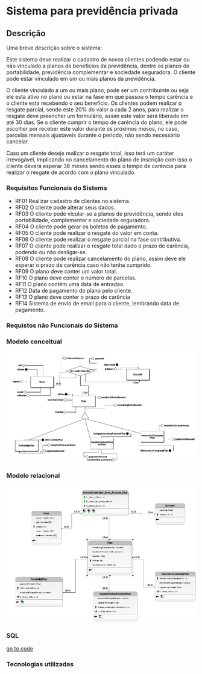# Sistema para previdência privada


## Descrição

Uma breve descrição sobre o sistema:

Este sistema deve realizar o cadastro de novos clientes podendo estar ou não vinculado a planos de beneficios da previdência,
dentre os planos de portabilidade, previdência complementar e sociedade seguradora. O cliente pode estar vinculado em um ou mais
planos da previdência.

O cliente vinculado a um ou mais plano, pode ser um contribuinte ou seja ele esta ativo no plano ou estar na fase em que passou o tempo
carência e o cliente esta recebendo o seu beneficio.
Os clientes podem realizar o resgate parcial, sendo este 20% do valor a cada 2 anos, para realizar o resgate deve preencher um formulário,
assim este valor será liberado em até 30 dias.
Se o cliente cumprir o tempo de carência do plano, ele pode escolher por receber este valor durante os próximos meses, no caso, parcelas
mensais ajustaveis durante o periodo, não sendo necessário cancelar.

Caso um cliente deseje realizar o resgate total, isso terá um caráter irrevogável, implicando no cancelamento do plano de inscrição
com isso o cliente deverá esperar 36 meses sendo esses o tempo de carência para realizar o resgate de acordo com o plano vinculado.



### Requisitos Funcionais do Sistema

* RF01 Realizar cadastro de clientes no sistema.
* RF02 O cliente pode alterar seus dados.
* RF03 O cliente pode vicular-se a planos de previdência, sendo eles portabilidade, complementar e sociedade seguradora.
* RF04 O cliente pode gerar os boletos de pagamento.
* RF05 O cliente pode realizar o resgate do valor em conta.
* RF06 O cliente pode realizar o resgate parcial na fase contributiva.
* RF07 O cliente pode realizar o resgate total dado o prazo de carência, podendo ou não desligar-se.
* RF08 O cliente pode realizar cancelamento do plano, assim deve ele esperar o prazo de carência caso não tenha cumprido.
* RF09 O plano deve conter um valor total.
* RF10 O plano deve conter o número de parcelas.
* RF11 O plano contém uma data de entradao.
* RF12 Data de pagamento do plano pelo cliente.
* RF13 O plano deve conter o prazo de carência
* RF14 Sistema de envio de email para o cliente, lembrando data de pagamento.


### Requistos não Funcionais do Sistema




### Modelo conceitual

<img src="img/modeloConceitual.png" />

### Modelo relacional

<img src="img/modeloLogico.png" />

### SQL
<a href="codeSql.sql" >go to code</a>

### Tecnologias utilizadas

